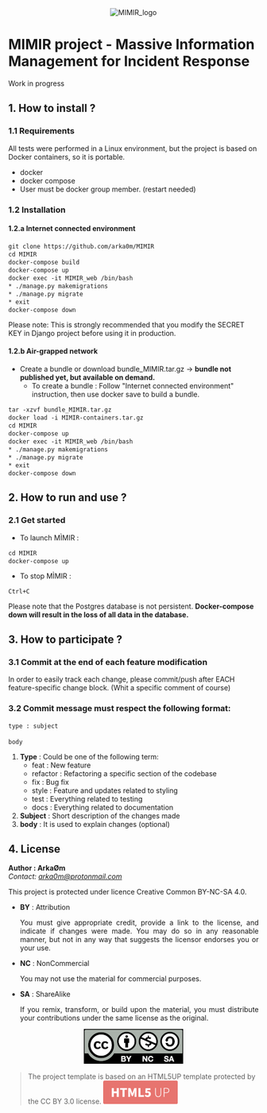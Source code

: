 <div align="center">
<img src="./core/static/favicon.ico" alt="MIMIR_logo">
</div>

# MIMIR project - Massive Information Management for Incident Response


Work in progress

## 1. How to install ?

### 1.1 Requirements

All tests were performed in a Linux environment, but the project is based on Docker containers, so it is portable.

* docker
* docker compose
* User must be docker group member. (restart needed)

### 1.2 Installation

#### 1.2.a Internet connected environment

```
git clone https://github.com/arka0m/MIMIR
cd MIMIR
docker-compose build
docker-compose up
docker exec -it MIMIR_web /bin/bash
* ./manage.py makemigrations
* ./manage.py migrate
* exit
docker-compose down
```

Please note: This is strongly recommended that you modify the SECRET KEY in Django project before using it in production.

#### 1.2.b Air-grapped network

* Create a bundle or download bundle_MIMIR.tar.gz -> **bundle not published yet, but available on demand.**
  * To create a bundle : Follow "Internet connected environment" instruction, then use docker save to build a bundle.

```
tar -xzvf bundle_MIMIR.tar.gz
docker load -i MIMIR-containers.tar.gz
cd MIMIR
docker-compose up
docker exec -it MIMIR_web /bin/bash
* ./manage.py makemigrations
* ./manage.py migrate
* exit
docker-compose down
```

## 2. How to run and use ?

### 2.1 Get started

* To launch MÌMIR :
```
cd MIMIR
docker-compose up
```

* To stop MÌMIR : 
```
Ctrl+C
```

Please note that the Postgres database is not persistent. **Docker-compose down will result in the loss of all data in the database.**


## 3. How to participate ?

### 3.1 Commit at the end of each feature modification

In order to easily track each change, please commit/push after EACH feature-specific change block. (Whit a specific comment of course)

### 3.2 Commit message must respect the following format:

```
type : subject

body
```
1. **Type** : Could be one of the following term:
      * feat : New feature
      * refactor : Refactoring a specific section of the codebase
      * fix : Bug fix
      * style : Feature and updates related to styling
      * test : Everything related to testing
      * docs : Everything related to documentation
2. **Subject** : Short description of the changes made 
3. **body** : It is used to explain changes (optional)

## 4. License

**Author : ArkaØm**<br/>
*Contact: arka0m@protonmail.com*

This project is protected under licence Creative Common BY-NC-SA 4.0.

* **BY** : Attribution <p align="justify"> You must give appropriate credit, provide a link to the license, and indicate if changes were made. You may do so in any reasonable manner, but not in any way that suggests the licensor endorses you or your use.</p>
* **NC** : NonCommercial <p align="justify"> You may not use the material for commercial purposes.</p>
* **SA** : ShareAlike <p align="justify"> If you remix, transform, or build upon the material, you must distribute your contributions under the same license as the original. <p>

<div align="center">
<img src="./core/static/core/images/CC_BY-NC-SA.png" alt="CC BY-NC-SA 4.0">
</div>

> The project template is based on an HTML5UP template protected by the CC BY 3.0 license.
> ![HTML5UP_Logo](./core/static/core/images/HTML5UP.png)
